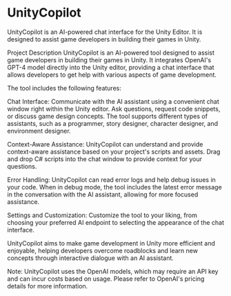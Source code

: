 # UnityCopilot
UnityCopilot is an AI-powered chat interface for the Unity Editor. It is designed to assist game developers in building their games in Unity.

Project Description
UnityCopilot is an AI-powered tool designed to assist game developers in building their games in Unity. It integrates OpenAI's GPT-4 model directly into the Unity editor, providing a chat interface that allows developers to get help with various aspects of game development.

The tool includes the following features:

Chat Interface: Communicate with the AI assistant using a convenient chat window right within the Unity editor. Ask questions, request code snippets, or discuss game design concepts. The tool supports different types of assistants, such as a programmer, story designer, character designer, and environment designer.

Context-Aware Assistance: UnityCopilot can understand and provide context-aware assistance based on your project's scripts and assets. Drag and drop C# scripts into the chat window to provide context for your questions.

Error Handling: UnityCopilot can read error logs and help debug issues in your code. When in debug mode, the tool includes the latest error message in the conversation with the AI assistant, allowing for more focused assistance.

Settings and Customization: Customize the tool to your liking, from choosing your preferred AI endpoint to selecting the appearance of the chat interface.

UnityCopilot aims to make game development in Unity more efficient and enjoyable, helping developers overcome roadblocks and learn new concepts through interactive dialogue with an AI assistant.

Note: UnityCopilot uses the OpenAI models, which may require an API key and can incur costs based on usage. Please refer to OpenAI's pricing details for more information.
